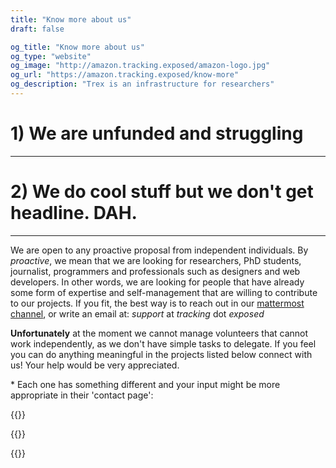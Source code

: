 ```yaml
---
title: "Know more about us"
draft: false

og_title: "Know more about us"
og_type: "website"
og_image: "http://amazon.tracking.exposed/amazon-logo.jpg"
og_url: "https://amazon.tracking.exposed/know-more"
og_description: "Trex is an infrastructure for researchers"
---
```


# 1) We are unfunded and struggling

---

# 2) We do cool stuff but we don't get headline. DAH.

---

We are open to any proactive proposal from independent individuals. By *proactive*, we mean that we are looking for researchers, PhD students, journalist, programmers and professionals such as designers and web developers. In other words, we are looking for people that have already some form of expertise and self-management that are willing to contribute to our projects. If you fit, the best way is to reach out in our [mattermost channel](https://chat.securitywithoutborders.org/community/channels/trackingexposed), or write an email at: *support* at *tracking* dot *exposed*

**Unfortunately** at the moment we cannot manage volunteers that cannot work independently, as we don't have simple tasks to delegate. If you feel you can do anything meaningful in the projects listed below connect with us! Your help would be very appreciated.

\* Each one has something different and your input might be more appropriate in their 'contact page':

<div class="card-deck">
  {{<trexproj
      href="https://facebook.tracking.exposed"
      desc="Analyze the Facebook algorithm by compare your informative experience; Reuse the data in creative ways"
      suffix="facebook.svg"
      bgcolor="#3b5898" >}}

  {{<trexproj
      href="https://youtube.tracking.exposed"
      desc="Anyone has a unique list of recommended videos. Compare with your friends or join experiment group"
      suffix="youtube.svg" >}}

  {{<trexproj
      href="https://pornhub.tracking.exposed"
      desc="The biggest Adult content portal! what they do to raise engagement? We don't know yet"
      bgcolor="#1b1b1b"
      suffix="pornhub.svg" >}}

</div>

